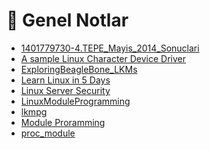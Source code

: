 # 📖 Genel Notlar

<!--YPackage.YGitbookIntegration-tarafından-otomatik-oluşturulmuştur-->

- [1401779730-4.TEPE_Mayis_2014_Sonuclari](1401779730-4.TEPE_Mayis_2014_Sonuclari.pdf)
- [A sample Linux Character Device Driver](A%20sample%20Linux%20Character%20Device%20Driver.pdf)
- [ExploringBeagleBone_LKMs](ExploringBeagleBone_LKMs.pdf)
- [Learn Linux in 5 Days](Learn%20Linux%20in%205%20Days.pdf)
- [Linux Server Security](Linux%20Server%20Security.pdf)
- [LinuxModuleProgramming](LinuxModuleProgramming.pdf)
- [lkmpg](lkmpg.pdf)
- [Module Proramming](Module%20Proramming.pdf)
- [proc_module](proc_module.pdf)

<!--YPackage.YGitbookIntegration-tarafından-otomatik-oluşturulmuştur-->
